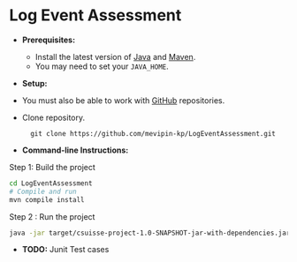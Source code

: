 
Log Event Assessment
==============================================================

* **Prerequisites:**
    * Install the latest version of [Java](https://java.com) and [Maven](https://maven.apache.org/download.html).
    * You may need to set your `JAVA_HOME`.



* **Setup:**

* You must also be able to work with [GitHub](https://help.github.com/articles/set-up-git) repositories.
* Clone repository.

        git clone https://github.com/mevipin-kp/LogEventAssessment.git

* **Command-line Instructions:**


Step 1: Build the project

```bash
cd LogEventAssessment
# Compile and run
mvn compile install

```

Step 2 : Run the project
```bash
java -jar target/csuisse-project-1.0-SNAPSHOT-jar-with-dependencies.jar "your-log-file-absolute-path"

```




* **TODO:**
Junit Test cases
